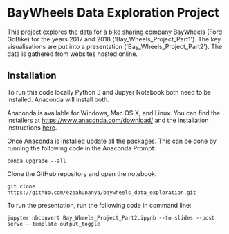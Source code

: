 # BayWheels Data Exploration Project

This project explores the data for a bike sharing company BayWheels (Ford GoBike) for the years 2017 and 2018 ('Bay_Wheels_Project_Part1'). The key visualisations are put into a presentation ('Bay_Wheels_Project_Part2'). The data is gathered from websites hosted online.

## Installation

To run this code locally Python 3 and Jupyer Notebook both need to be installed. Anaconda will install both.

Anaconda is available for Windows, Mac OS X, and Linux. You can find the installers at https://www.anaconda.com/download/ and the installation instructions [here](https://docs.anaconda.com/anaconda/install/).

Once Anaconda is installed update all the packages. This can be done by running the following code in the Anaconda Prompt:

```
conda upgrade --all
```

Clone the GitHub repository and open the notebook.

```
git clone https://github.com/ezeahunanya/baywheels_data_exploration.git
```

To run the presentation, run the following code in command line:

```
jupyter nbconvert Bay_Wheels_Project_Part2.ipynb --to slides --post serve --template output_toggle
```
